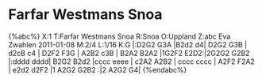 # Farfar Westmans Snoa

{%abc%}
X:1
T:Farfar Westmans Snoa
R:Snoa
O:Uppland
Z:abc Eva Zwahlen 2011-01-08
M:2/4
L:1/16
K:G
|:D2G2 G3A |B2d2 d4| D2G2 G3B | d2cB c4 | D2F2 F3G | A2B2 c3B | B2A2 B2A2 |1G2F2 E2D2:|2G2G2 G2B2 |:dddd dddd| B2G2 B2d2 |cccc eeee | c2A2 A2B2 | cccc cccc | A2F2 F2A2 | e2d2 d2F2 |1 A2G2 G2B2 :|2 A2G2 G4| 
{%endabc%}
